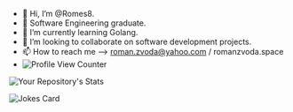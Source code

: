 - 👋 Hi, I’m @Romes8.
- 👀 Software Engineering graduate.
- 🌱 I’m currently learning Golang.
- 💞️ I’m looking to collaborate on software development projects.
- 📫 How to reach me --> roman.zvoda@yahoo.com / romanzvoda.space
- ![Profile View Counter](https://komarev.com/ghpvc/?username=Romes8)

![Your Repository's Stats](https://github-readme-stats.vercel.app/api?username=Romes8&show_icons=true)  

![Jokes Card](https://readme-jokes.vercel.app/api) 


<!---
Romes8/Romes8 is a ✨ special ✨ repository because its `README.md` (this file) appears on your GitHub profile.
You can click the Preview link to take a look at your changes.
--->




